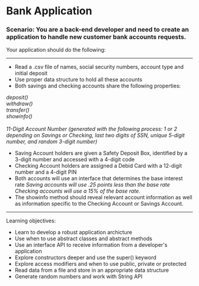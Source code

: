 # Bank Application

### Scenario: You are a back-end developer and need to create an application to handle new customer bank accounts requests.

Your application should do the following:

---
* Read a .csv file of names, social security numbers, account type and initial deposit
* Use proper data structure to hold all these accounts
* Both savings and checking accounts share the following properties:

*deposit()<br/>withdraw()<br/>transfer()<br/>showinfo()<br/><br/>11-Digit Account Number (generated with the following process: 1 or 2 depending on Savings or Checking, last two digits of SSN, unique 5-digit number, and random 3-digit number)*

* Saving Account holders are given a Safety Deposit Box, identified by a 3-digit number and accessed with a 4-digit code
* Checking Account holders are assigned a Debid Card with a 12-digit number and a 4-digit PIN
* Both accounts will use an interface that determines the base interest rate
*Saving accounts will use .25 points less than the base rate*
*Checking accounts will use a 15% of the base rate.*
* The showinfo method should reveal relevant account information as well as information specific to the Checking Account or Savings Account.

---

Learning objectives:
* Learn to develop a robust application archicture
* Use when to use abstract classes and abstract methods
* Use an interface API to receive information from a developer's application
* Explore constructors deeper and use the super() keyword
* Explore access modifiers and when to use public, private or protected
* Read data from a file and store in an appropriate data structure
* Generate random numbers and work with String API